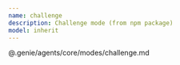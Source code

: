 ```yaml
---
name: challenge
description: Challenge mode (from npm package)
model: inherit
---
```


@.genie/agents/core/modes/challenge.md
